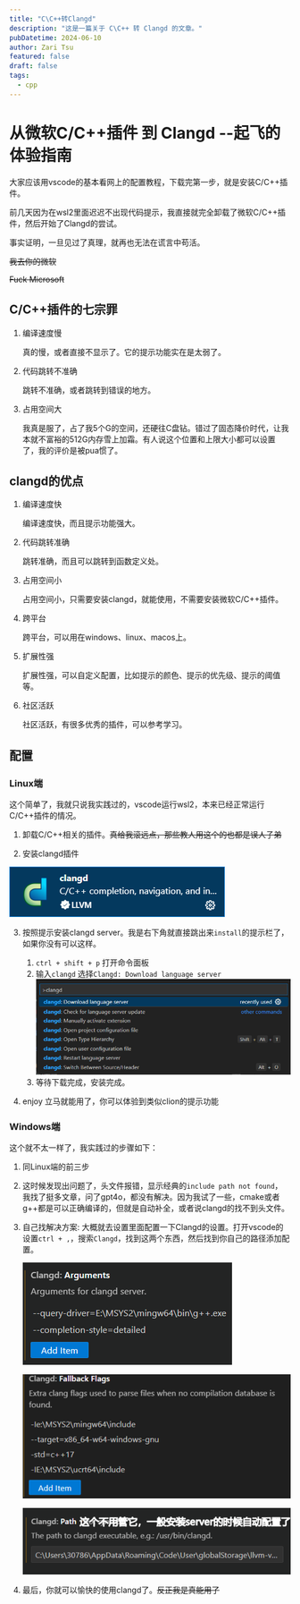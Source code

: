 ```yaml
---
title: "C\C++转Clangd"
description: "这是一篇关于 C\C++ 转 Clangd 的文章。"
pubDatetime: 2024-06-10
author: Zari Tsu
featured: false
draft: false
tags:
  - cpp
---
```


# 从微软C/C++插件 到 Clangd --起飞的体验指南

大家应该用vscode的基本看网上的配置教程，下载完第一步，就是安装C/C++插件。

前几天因为在wsl2里面迟迟不出现代码提示，我直接就完全卸载了微软C/C++插件，然后开始了Clangd的尝试。

事实证明，一旦见过了真理，就再也无法在谎言中苟活。

~~我去你的微软~~

~~Fuck Microsoft~~

## C/C++插件的七宗罪

1. 编译速度慢

    真的慢，或者直接不显示了。它的提示功能实在是太弱了。

2. 代码跳转不准确

    跳转不准确，或者跳转到错误的地方。

3. 占用空间大

   我真是服了，占了我5个G的空间，还硬往C盘钻。错过了固态降价时代，让我本就不富裕的512G内存雪上加霜。有人说这个位置和上限大小都可以设置了，我的评价是被pua惯了。


## clangd的优点

1. 编译速度快

    编译速度快，而且提示功能强大。

2. 代码跳转准确

    跳转准确，而且可以跳转到函数定义处。

3. 占用空间小

    占用空间小，只需要安装clangd，就能使用，不需要安装微软C/C++插件。

4. 跨平台

    跨平台，可以用在windows、linux、macos上。

5. 扩展性强

    扩展性强，可以自定义配置，比如提示的颜色、提示的优先级、提示的阈值等。

6. 社区活跃

    社区活跃，有很多优秀的插件，可以参考学习。

## 配置

### Linux端

这个简单了，我就只说我实践过的，vscode运行wsl2，本来已经正常运行C/C++插件的情况。

1. 卸载C/C++相关的插件。~~真给我滚远点，那些教人用这个的也都是误人子弟~~

2. 安装clangd插件

![clangd download](../../assets/images/clangd_download.png)

3. 按照提示安装clangd server。我是右下角就直接跳出来`install`的提示栏了，如果你没有可以这样。
   
    1. `ctrl + shift + p` 打开命令面板
    2. 输入`clangd` 选择`Clangd: Download language server`
    ![clangd server download](../../assets/images/clangd_server.png)
    3. 等待下载完成，安装完成。

4. enjoy 立马就能用了，你可以体验到类似clion的提示功能

### Windows端

这个就不太一样了，我实践过的步骤如下：

1. 同Linux端的前三步

2. 这时候发现出问题了，头文件报错，显示经典的`include path not found`， 我找了挺多文章，问了gpt4o，都没有解决。因为我试了一些，cmake或者g++都是可以正确编译的，但就是自动补全，或者说clangd的找不到头文件。

3. 自己找解决方案: 大概就去设置里面配置一下Clangd的设置。打开vscode的设置`ctrl + ,`，搜索`Clangd`，找到这两个东西，然后找到你自己的路径添加配置。

    ![clangd args](../../assets/images/clangd-argus.png)

    ![clangd fdbk flag](../../assets/images/clangd-fdbk-flag.png)

    ![clangd include path](../../assets/images/clangd-path.png)

4. 最后，你就可以愉快的使用clangd了。~~反正我是真能用了~~